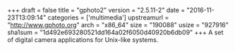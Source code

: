 +++
draft = false
title = "gphoto2"
version = "2.5.11-2"
date = "2016-11-23T13:09:14"
categories = ['multimedia']
upstreamurl = "http://www.gphoto.org"
arch = "x86_64"
size = "190088"
usize = "927916"
sha1sum = "1d492e693280521dd164a02f6050d40920b6db09"
+++
A set of digital camera applications for Unix-like systems.